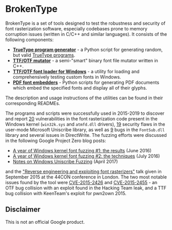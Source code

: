 # BrokenType

BrokenType is a set of tools designed to test the robustness and security of font rasterization software, especially codebases prone to memory corruption issues (written in C/C++ and similar languages). It consists of the following components:

 - **[TrueType program generator](truetype-generator)** - a Python script for generating random, but valid [TrueType programs](https://docs.microsoft.com/en-us/typography/opentype/spec/ttinst).
 - **[TTF/OTF mutator](ttf-otf-mutator)** - a semi-"smart" binary font file mutator written in C++.
 - **[TTF/OTF font loader for Windows](ttf-otf-windows-loader)** - a utility for loading and comprehensively testing custom fonts in Windows.
 - **[PDF font embedders](font2pdf)** - Python scripts for generating PDF documents which embed the specified fonts and display all of their glyphs.

The description and usage instructions of the utilities can be found in their corresponding READMEs.

The programs and scripts were successfully used in 2015-2019 to discover and report [20](https://bugs.chromium.org/p/project-zero/issues/list?can=1&q=status:fixed%20finder:mjurczyk%20product:kernel%20methodology:mutation-fuzzing%20font&colspec=ID%20Status%20Restrict%20Reported%20Vendor%20Product%20Finder%20Summary&cells=ids) vulnerabilities in the font rasterization code present in the Windows kernel (`win32k.sys` and `atmfd.dll` drivers), [19](https://bugs.chromium.org/p/project-zero/issues/list?can=1&q=status:fixed%20finder:mjurczyk%20uniscribe&colspec=ID%20Status%20Restrict%20Reported%20Vendor%20Product%20Finder%20Summary&cells=ids) security flaws in the user-mode Microsoft Uniscribe library, as well as [9](https://bugs.chromium.org/p/project-zero/issues/list?colspec=ID%20Status%20Restrict%20Reported%20Vendor%20Product%20Finder%20Summary&cells=ids&q=status%3Afixed%20finder%3Amjurczyk%20fontsub&can=1) bugs in the `FontSub.dll` library and several issues in DirectWrite. The fuzzing efforts were discussed in the following Google Project Zero blog posts:

 - [A year of Windows kernel font fuzzing #1: the results](https://googleprojectzero.blogspot.com/2016/06/a-year-of-windows-kernel-font-fuzzing-1_27.html) (June 2016)
 - [A year of Windows kernel font fuzzing #2: the techniques](https://googleprojectzero.blogspot.com/2016/07/a-year-of-windows-kernel-font-fuzzing-2.html) (July 2016)
 - [Notes on Windows Uniscribe Fuzzing](https://googleprojectzero.blogspot.com/2017/04/notes-on-windows-uniscribe-fuzzing.html) (April 2017)

and the ["Reverse engineering and exploiting font rasterizers"](https://j00ru.vexillium.org/talks/44con-reverse-engineering-and-exploiting-font-rasterizers/) talk given in September 2015 at the 44CON conference in London. The two most notable issues found by the tool were [CVE-2015-2426](https://bugs.chromium.org/p/project-zero/issues/detail?id=369) and [CVE-2015-2455](https://bugs.chromium.org/p/project-zero/issues/detail?id=368) - an OTF bug collision with an exploit found in the Hacking Team leak, and a TTF bug collision with KeenTeam's exploit for pwn2own 2015.

## Disclaimer

This is not an official Google product.
